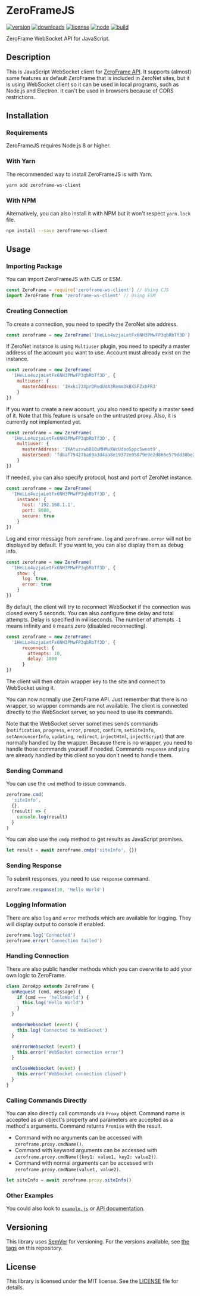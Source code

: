 ZeroFrameJS
===========

[![version][icon-version]][link-npm]
[![downloads][icon-downloads]][link-npm]
[![license][icon-license]][link-license]
[![node][icon-nodejs]][link-nodejs]
[![build][icon-travis]][link-travis]

ZeroFrame WebSocket API for JavaScript.

## Description

This is JavaScript WebSocket client for [ZeroFrame API][link-zeroframe]. It supports (almost) same features as default ZeroFrame that is included in ZeroNet sites, but it is using WebSocket client so it can be used in local programs, such as Node.js and Electron. It can't be used in browsers because of CORS restrictions.

## Installation

### Requirements

ZeroFrameJS requires Node.js 8 or higher.

### With Yarn

The recommended way to install ZeroFrameJS is with Yarn.

```bash
yarn add zeroframe-ws-client
```

### With NPM

Alternatively, you can also install it with NPM but it won't respect `yarn.lock` file.

```bash
npm install --save zeroframe-ws-client
```

## Usage

### Importing Package

You can import ZeroFrameJS with CJS or ESM.

```js
const ZeroFrame = require('zeroframe-ws-client') // Using CJS
import ZeroFrame from 'zeroframe-ws-client' // Using ESM
```

### Creating Connection

To create a connection, you need to specify the ZeroNet site address.

```js
const zeroframe = new ZeroFrame('1HeLLo4uzjaLetFx6NH3PMwFP3qbRbTf3D')
```

If ZeroNet instance is using `Multiuser` plugin, you need to specify a master address of the account you want to use. Account must already exist on the instance.

```js
const zeroframe = new ZeroFrame(
  '1HeLLo4uzjaLetFx6NH3PMwFP3qbRbTf3D', {
    multiuser: {
      masterAddress: '1Hxki73XprDRedUdA3Remm3kBX5FZxhFR3'
    }
})
```

If you want to create a new account, you also need to specify a master seed of it. Note that this feature is unsafe on the untrusted proxy. Also, it is currently not implemented yet.

```js
const zeroframe = new ZeroFrame(
  '1HeLLo4uzjaLetFx6NH3PMwFP3qbRbTf3D', {
    multiuser: {
      masterAddress: '1KAtuzxwbD1QuMHMuXWcUdoo5ppc5wnot9',
      masterSeed: 'fdbaf75427ba69a3d4aa8e19372e05879e9e2d866e579dd30be25e6fab7e3fb2'
    }
})
```

If needed, you can also specify protocol, host and port of ZeroNet instance.

```js
const zeroframe = new ZeroFrame(
  '1HeLLo4uzjaLetFx6NH3PMwFP3qbRbTf3D', {
    instance: {
      host: '192.168.1.1',
      port: 8080,
      secure: true
    }
})
```

Log and error message from `zeroframe.log` and `zeroframe.error` will not be displayed by default. If you want to, you can also display them as debug info.

```js
const zeroframe = new ZeroFrame(
  '1HeLLo4uzjaLetFx6NH3PMwFP3qbRbTf3D', {
    show: {
      log: true,
      error: true
    }
})
```

By default, the client will try to reconnect WebSocket if the connection was closed every 5 seconds. You can also configure time delay and total attempts. Delay is specified in milliseconds. The number of attempts `-1` means infinity and `0` means zero (disabled reconnecting).

```js
const zeroframe = new ZeroFrame(
  '1HeLLo4uzjaLetFx6NH3PMwFP3qbRbTf3D', {
      reconnect: {
        attempts: 10,
        delay: 1000
      }
})
```

The client will then obtain wrapper key to the site and connect to WebSocket using it.

You can now normally use ZeroFrame API. Just remember that there is no wrapper, so wrapper commands are not available. The client is connected directly to the WebSocket server, so you need to use its commands.

Note that the WebSocket server sometimes sends commands (`notification`, `progress`, `error`, `prompt`, `confirm`, `setSiteInfo`, `setAnnouncerInfo`, `updating`, `redirect`, `injectHtml`, `injectScript`) that are normally handled by the wrapper. Because there is no wrapper, you need to handle those commands yourself if needed. Commands `response` and `ping` are already handled by this client so you don't need to handle them.

### Sending Command

You can use the `cmd` method to issue commands.

```js
zeroframe.cmd(
  'siteInfo',
  {},
  (result) => {
    console.log(result)
  }
)
```

You can also use the `cmdp` method to get results as JavaScript promises.

```js
let result = await zeroframe.cmdp('siteInfo', {})
```

### Sending Response

To submit responses, you need to use `response` command.

```js
zeroframe.response(10, 'Hello World')
```

### Logging Information

There are also `log` and `error` methods which are available for logging. They will display output to console if enabled.

```js
zeroframe.log('Connected')
zeroframe.error('Connection failed')
```

### Handling Connection

There are also public handler methods which you can overwrite to add your own logic to ZeroFrame.

```js
class ZeroApp extends ZeroFrame {
  onRequest (cmd, message) {
    if (cmd === 'helloWorld') {
      this.log('Hello World')
    }
  }

  onOpenWebsocket (event) {
    this.log('Connected to WebSocket')
  }

  onErrorWebsocket (event) {
    this.error('WebSocket connection error')
  }

  onCloseWebsocket (event) {
    this.error('WebSocket connection closed')
  }
}
```

### Calling Commands Directly

You can also directly call commands via `Proxy` object. Command name is accepted as an object's property and parameters are accepted as a method's arguments. Command returns `Promise` with the result.

 * Command with no arguments can be accessed with `zeroframe.proxy.cmdName()`.
 * Command with keyword arguments can be accessed with `zeroframe.proxy.cmdName({key1: value1, key2: value2})`.
 * Command with normal arguments can be accessed with `zeroframe.proxy.cmdName(value1, value2)`.

```js
let siteInfo = await zeroframe.proxy.siteInfo()
```

### Other Examples

You could also look to [`example.js`][link-example] or [API documentation][link-documentation].

## Versioning

This library uses [SemVer][link-semver] for versioning. For the versions available, see [the tags][link-tags] on this repository.

## License

This library is licensed under the MIT license. See the [LICENSE][link-license-file] file for details.

[icon-version]: https://img.shields.io/npm/v/zeroframe-ws-client.svg?style=flat-square&label=version
[icon-downloads]: https://img.shields.io/npm/dt/zeroframe-ws-client.svg?style=flat-square&label=downloads
[icon-license]: https://img.shields.io/npm/l/zeroframe-ws-client.svg?style=flat-square&label=license
[icon-nodejs]: https://img.shields.io/node/v/zeroframe-ws-client.svg?style=flat-square&label=node
[icon-travis]: https://img.shields.io/travis/com/filips123/ZeroFrameJS.svg?style=flat-square&labelbuild

[link-npm]: https://www.npmjs.com/package/zeroframe-ws-client/
[link-license]: https://choosealicense.com/licenses/mit/
[link-nodejs]: https://nodejs.org/
[link-travis]: https://travis-ci.com/filips123/ZeroFrameJS/
[link-semver]: https://semver.org/

[link-tags]: https://github.com/filips123/ZeroFrameJS/tags/
[link-license-file]: https://github.com/filips123/ZeroFrameJS/blob/master/LICENSE
[link-example]: https://github.com/filips123/ZeroFrameJS/blob/master/example.js
[link-documentation]: https://zeroframe.js.org/

[link-zeroframe]: https://zeronet.io/
